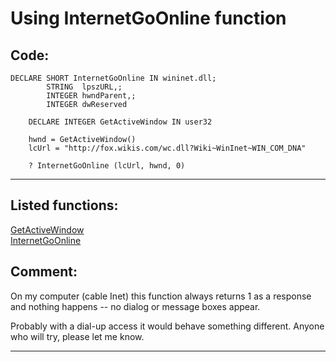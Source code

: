 
# Using InternetGoOnline function

## Code:
```foxpro  
DECLARE SHORT InternetGoOnline IN wininet.dll;
    	STRING  lpszURL,;
    	INTEGER hwndParent,;
    	INTEGER dwReserved

	DECLARE INTEGER GetActiveWindow IN user32
	
	hwnd = GetActiveWindow()
	lcUrl = "http://fox.wikis.com/wc.dll?Wiki~WinInet~WIN_COM_DNA"

	? InternetGoOnline (lcUrl, hwnd, 0)  
```  
***  


## Listed functions:
[GetActiveWindow](../libraries/user32/GetActiveWindow.md)  
[InternetGoOnline](../libraries/wininet/InternetGoOnline.md)  

## Comment:
On my computer (cable Inet) this function always returns 1 as a response and nothing happens -- no dialog or message boxes appear.  
  
Probably with a dial-up access it would behave something different. Anyone who will try, please let me know.  
  
***  

